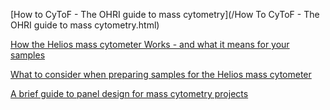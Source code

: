 [How to CyToF - The OHRI guide to mass cytometry](/How To CyToF - The OHRI guide to mass cytometry.html)

[How the Helios mass cytometer Works - and what it means for your samples](/How_it_works_All_in_One_xaringan.html)

[What to consider when preparing samples for the Helios mass cytometer](/Sample_Preparation_All_in_One_xaringan.html)

[A brief guide to panel design for mass cytometry projects](/Panel_Design_All_in_One_xaringan.html)

